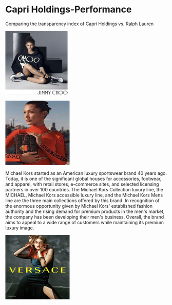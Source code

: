 # Capri Holdings-Performance
Comparing the transparency index of Capri Holdings vs. Ralph Lauren

<img src="Images/Jimmy Choo.jpg?raw=true"
     width="200" 
     height="200"/>
     
<img src="Images/MK.jpg?raw=true"
     width="200" 
     height="200"/>   
     
Michael Kors started as an American luxury sportswear brand 40 years ago. Today, it is one of the significant global houses for accessories, footwear, and apparel, with retail stores, e-commerce sites, and selected licensing partners in over 100 countries. The Michael Kors Collection luxury line, the MICHAEL, Michael Kors accessible luxury line, and the Michael Kors Mens line are the three main collections offered by this brand. In recognition of the enormous opportunity given by Michael Kors' established fashion authority and the rising demand for premium products in the men's market, the company has been developing their men's business. Overall, the brand aims to appeal to a wide range of customers while maintaining its premium luxury image.            
     
<img src="Images/Versace.jpg?raw=true"
     width="200" 
     height="200"/>
